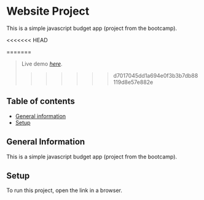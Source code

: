 # Website Project

This is a simple javascript budget app (project from the bootcamp).

<<<<<<< HEAD
>
=======
> Live demo [_here_](https://delightful-cat-64cc6c.netlify.app/).
>>>>>>> d7017045dd1a694e0f3b3b7db88119d8e57e882e

## Table of contents

- [General information](#general-information)
- [Setup](#setup)

## General Information

This is a simple javascript budget app (project from the bootcamp).

## Setup

To run this project, open the link in a browser.
